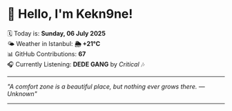 # 👋 Hello, I'm Kekn9ne!

🗓️ Today is: **Sunday, 06 July 2025**  
🌤️ Weather in Istanbul: **🌦   +21°C**  
📊 GitHub Contributions: **67**  
🎧 Currently Listening: **DEDE GANG** by *Critical* 🎶

---

_"A comfort zone is a beautiful place, but nothing ever grows there. — *Unknown*"_

---

